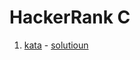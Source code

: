 # HackerRank C

1. [kata](https://www.hackerrank.com/challenges/hello-world-c/problem) - [solutioun](https://github.com/nicolaskruger/hackerhank_c/tree/001helloword)